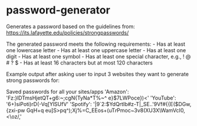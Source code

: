 # password-generator
Generates a password based on the guidelines from: https://its.lafayette.edu/policies/strongpasswords/

The generated password meets the following requirements:
    - Has at least one lowercase letter
    - Has at least one uppercase letter
    - Has at least one digit
    - Has at least one symbol 
    - Has at least one special character, e.g., ! @ # ? $
    - Has at least 16 characters but at most 120 characters

Example output after asking user to input 3 websites they want to generate strong passwords for:

Saved passwords for all your sites/apps
'Amazon': 'Fz:}lDTmsHjetQT+g6:~;cgN{TyNa*T%~^ e\}$7LWPoce})<'
'YouTube': '6+)siPoti)rD(-Vq\[YlSUfV'
'Spotify': '|9`2:$YdQrtIb#z-T|_SE..'9Vf#{\{E($DGw,{zxi-pw GqH+q eu]S>pq^);Xj%=C_EEos+(uT$r$Pmoc~3v8(XU3X\\WamVcI0,<\oz/,'
    